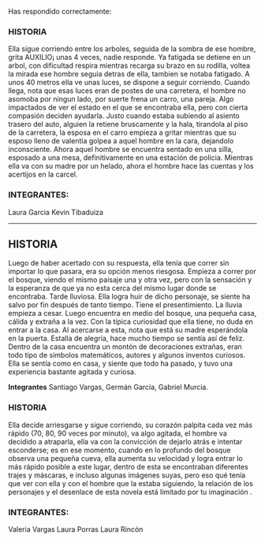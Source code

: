 Has respondido correctamente:

### HISTORIA
Ella sigue corriendo entre los arboles, seguida de la sombra de ese hombre, grita AUXILIO¡ unas 4 veces, nadie responde. Ya fatigada se detiene en un arbol, con dificultad respira mientras recarga su brazo en su rodilla, voltea la mirada ese hombre seguia detras de ella, tambien se notaba fatigado. A unos 40 metros ella ve unas luces, se dispone a seguir corriendo. Cuando llega, nota que esas luces eran de postes de una carretera, el hombre no asomoba por ningun lado, por suerte frena un carro, una pareja. Algo impactados de ver el estado en el que se encontraba ella, pero con cierta compasión deciden ayudarla. Justo cuando estaba subiendo al asiento trasero del auto, alguien la retiene bruscamente y la hala, tirandola al piso de la carretera, la esposa en el carro empieza a gritar mientras que su esposo lleno de valentia golpea a aquel hombre en la cara, dejandolo inconsciente. Ahora aquel hombre se encuentra sentado en una silla, esposado a una mesa, definitivamente en una estación de policia. Mientras ella va con su madre por un helado, ahora el hombre hace las cuentas y los acertijos en la carcel.

### INTEGRANTES:
Laura Garcia
Kevin Tibaduiza

***********************************************************

## HISTORIA

Luego de haber acertado con su respuesta, ella tenía que correr sin importar lo que pasara, era su opción menos riesgosa. Empieza a correr por el bosque, viendo el mismo paisaje una y otra vez, pero con la sensación y la esperanza de que ya no esta cerca del mismo lugar donde se encontraba. Tarde lluviosa. Ella logra huir de dicho personaje, se siente ha salvo por fin después de tanto tiempo. Tiene el presentimiento. La lluvia empieza a cesar. Luego encuentra en medio del bosque, una pequeña casa, cálida y extraña a la vez. Con la típica curiosidad que ella tiene, no duda en entrar a la casa. Al acercarse a esta, nota que está su madre esperándola en la puerta. Estalla de alegría, hace mucho tiempo se sentía así de feliz. Dentro de la casa encuentra un montón de decoraciones extrañas, eran todo tipo de simbolos matemáticos, autores y algunos inventos curiosos. Ella se sentía como en casa, y siente que todo ha pasado, y tuvo una experiencia bastante agitada y curiosa.

**Integrantes** Santiago Vargas, Germán García, Gabriel Murcia.

### HISTORIA
Ella decide arriesgarse y sigue corriendo, su corazón palpita cada vez más rápido (70, 80, 90 veces por minuto), va algo agitada, el hombre va decidido a atraparla, ella va con la convicción de  dejarlo atrás e intentar esconderse; es en ese momento, cuando en lo profundo del bosque observa una pequeña cueva, ella aumenta su velocidad y logra entrar lo más rápido posible a este lugar, dentro de esta se encontraban diferentes trajes y máscaras, e incluso algunas imágenes suyas, pero eso qué tenía que ver con ella y con el hombre que la estaba siguiendo, la relación de los personajes  y el desenlace de esta novela está limitado por tu imaginación  .

### INTEGRANTES:
Valeria Vargas
Laura Porras 
Laura Rincón

